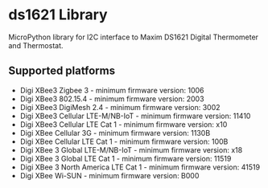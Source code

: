 ds1621 Library
==============

MicroPython library for I2C interface to Maxim DS1621 Digital Thermometer and
Thermostat.

Supported platforms
-------------------

* Digi XBee3 Zigbee 3 - minimum firmware version: 1006
* Digi XBee3 802.15.4 - minimum firmware version: 2003
* Digi XBee3 DigiMesh 2.4 - minimum firmware version: 3002
* Digi XBee3 Cellular LTE-M/NB-IoT - minimum firmware version: 11410
* Digi XBee3 Cellular LTE Cat 1 - minimum firmware version: x10
* Digi XBee Cellular 3G - minimum firmware version: 1130B
* Digi XBee Cellular LTE Cat 1 - minimum firmware version: 100B
* Digi XBee 3 Global LTE-M/NB-IoT - minimum firmware version: x18
* Digi XBee 3 Global LTE Cat 1 - minimum firmware version: 11519
* Digi XBee 3 North America LTE Cat 1 - minimum firmware version: 41519
* Digi XBee Wi-SUN - minimum firmware version: B000

